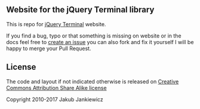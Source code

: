 ## Website for the jQuery Terminal library

This is repo for [jQuery Terminal](http://terminal.jcubic.pl) website.

If you find a bug, typo or that something is missing on website or in the docs feel free to [create an issue](https://github.com/jcubic/jquery.terminal-www/issues/new) you can also fork and fix it yourself I will be happy to merge your Pull Request.

## License

The code and layout if not indicated otherwise is released on [Creative Commons Attribution Share Alike license](https://creativecommons.org/licenses/by-sa/3.0/)

Copyright 2010-2017 Jakub Jankiewicz
